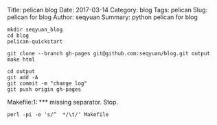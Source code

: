 Title: pelican blog
Date: 2017-03-14
Category: blog
Tags: pelican
Slug: pelican for blog
Author: seqyuan
Summary: python pelican for blog



```
mkdir seqyuan_blog
cd blog
pelican-quickstart
```

`git clone --branch gh-pages git@github.com:seqyuan/blog.git output`
`make html`

```
cd output
git add -A
git commit -m "change log"
git push origin gh-pages
```


Makefile:1: *** missing separator.  Stop.

`perl -pi -e 's/^  */\t/' Makefile`

